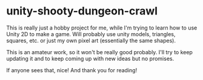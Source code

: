 # unity-shooty-dungeon-crawl

This is really just a hobby project for me, while I'm trying to learn how to use Unity 2D to make a game. Will probably use unity models, triangles, squares, etc. or just my own pixel art (essentially the same shapes).

This is an amateur work, so it won't be really good probably. I'll try to keep updating it and to keep coming up with new ideas but no promises.

If anyone sees that, nice! And thank you for reading!
